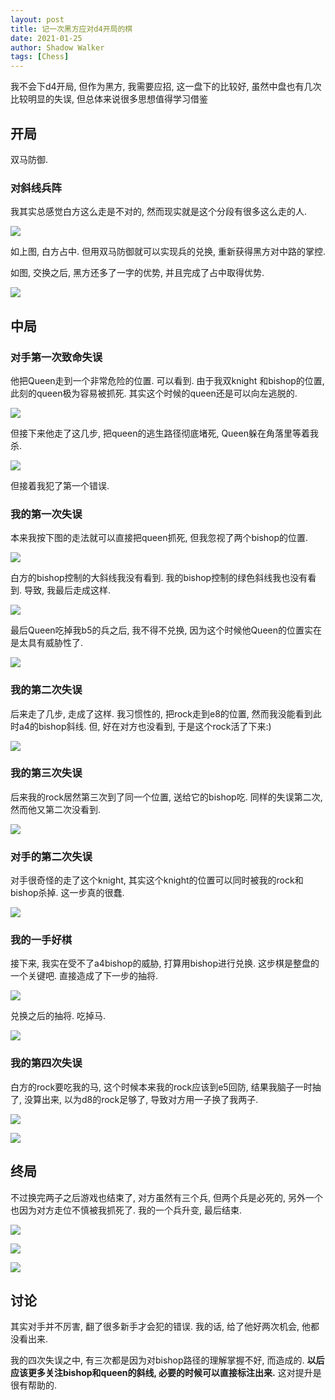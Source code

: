 ```yaml
---
layout: post
title: 记一次黑方应对d4开局的棋
date: 2021-01-25
author: Shadow Walker
tags: [Chess]
---
```


我不会下d4开局, 但作为黑方, 我需要应招, 这一盘下的比较好, 虽然中盘也有几次比较明显的失误, 但总体来说很多思想值得学习借鉴

## 开局

双马防御.  

### 对斜线兵阵

我其实总感觉白方这么走是不对的, 然而现实就是这个分段有很多这么走的人. 

![](https://lh3.googleusercontent.com/pw/ACtC-3d0eu9RS9jYu6d8OTAOXd6PdSMawKoMLLZbka6OIyiZ4bWwpKx8mvw5hIAMfkv1jZVxmRN1Jbzyl3z7oNAYcj-DRR5c-ps4spDNicy_My4JaYfufumwhyGWbBd0C0p6BTT1kDK3OUNBWw8C65rkw05y=w826-h838-no?authuser=0)

如上图, 白方占中. 但用双马防御就可以实现兵的兑换, 重新获得黑方对中路的掌控. 

如图, 交换之后, 黑方还多了一字的优势, 并且完成了占中取得优势. 

![](https://lh3.googleusercontent.com/pw/ACtC-3eBvNUbFvfJ0_stJyItLpXmA0Rhnha4Tbdk5UA_yFMP6KcFvUz_N35ZwyD_d9lJwOwr0eYdTC8LDiBVsaFEqdHcXyltLXj7v1n-w_1KtcmH7bKflYUMIxrXIgQicO2e_U_SD2HoBYBcC5j6dsl9FG3-=w848-h913-no?authuser=0)


## 中局

### 对手第一次致命失误

他把Queen走到一个非常危险的位置.  可以看到. 由于我双knight 和bishop的位置, 此刻的queen极为容易被抓死.  其实这个时候的queen还是可以向左逃脱的. 

![](https://lh3.googleusercontent.com/pw/ACtC-3e6AeBELlNSd3-CYgjdcGvjq3_cBpcIik4DD7GQKT6FVwDq_KJ-QAGTfk5epfa0mshI_Opj6fG5nPvhC5ApoUQVF_PBpbRxFTJ_8LY0qKY380HdRlSFbgv3WAJHxhB6DOyJ-POe5L8H9SizpWrjPFUi=w846-h955-no?authuser=0)

但接下来他走了这几步, 把queen的逃生路径彻底堵死, Queen躲在角落里等着我杀. 

![](https://lh3.googleusercontent.com/pw/ACtC-3cBbqGq1gWYc6IWcRcD7YvMEAgpWGWnk2Vu1b5ZmdCgK8KD2sap6mx7xQWC-jLUb-zx5hnoQZLkJfDzYx8z7HpL029RP04XcfEiUgSKtO5V-9WzkehiGaCdczWkwMlfKOIdWWK7izhpVOglDLeqGCUU=w863-h937-no?authuser=0)

但接着我犯了第一个错误. 

### 我的第一次失误

本来我按下图的走法就可以直接把queen抓死, 但我忽视了两个bishop的位置. 

![](https://lh3.googleusercontent.com/pw/ACtC-3cuArJOsrP87z8nbcX6-MhhH02o-DLxhfhJ29sEvDgbVw9jGD4K55Xpd-X5PzNzJ2OeRaKJ5qWe2mSRegoqTjIcXs9Q_pUv4uyCg4OTvgSEKTOXPGGRPjqCLG0L9pJ5zwx4NIL8ACVW6u6E9CG7Zy_n=w854-h966-no?authuser=0)

白方的bishop控制的大斜线我没有看到. 我的bishop控制的绿色斜线我也没有看到. 导致, 我最后走成这样. 

![](https://lh3.googleusercontent.com/pw/ACtC-3dvy-vBKct3HxOA31bK6G1XcWB7NiWmY6y2DrgPyE417S0oSp5vgSRYJb-JD6OkxX2nofN2ANw03JuaOrXhM6_RD6znaLX882eVVQBC4bLCXHVrK5tqhmjtz1QwILC1NJ7bvWgSJevs_mbD3oactZEK=w849-h958-no?authuser=0)

最后Queen吃掉我b5的兵之后, 我不得不兑换, 因为这个时候他Queen的位置实在是太具有威胁性了. 

![](https://lh3.googleusercontent.com/pw/ACtC-3daGeF47FhmY0yGLT_9NBPl8W2HEW5hilkApXJERWWFxZ4z3HgLYngGFW8SuZVnB__nQ6voH8S1QVZYtpQnZq_nm27GAFCHnSkCeIZjEES5XIqtiBVkY0CUM-de7lqs3b3F2-pOl6u0LVnVBlMYtK9b=w844-h965-no?authuser=0)

### 我的第二次失误

后来走了几步, 走成了这样. 我习惯性的, 把rock走到e8的位置, 然而我没能看到此时a4的bishop斜线.  但, 好在对方也没看到, 于是这个rock活了下来:)

![](https://lh3.googleusercontent.com/pw/ACtC-3cNxCdJYHpwT-3QPmnkA5mz_lz1ttN3ojfBYiYyJV2SXJMxfqZA-oPMZE4elarpinm2BlMHjhAdJ6EmKBVYOJCacfBBoLEuBSvxoQRwKPtPIk0OT0jKmeEuzv0o-ER51JGu3Jf3RFOCD6Ukex41TCIg=w828-h958-no?authuser=0)

### 我的第三次失误

后来我的rock居然第三次到了同一个位置, 送给它的bishop吃.  同样的失误第二次, 然而他又第二次没看到. 

![](https://lh3.googleusercontent.com/pw/ACtC-3cbtFs6OpUdzFtRL_BV28hQXNdmD8FSDE5N27sdsMOnO-xhbMMsGRg71yRI1KxVksw-NZcS8Ot1GcoWSbMmLbepA-aKKR-L8HysQ3jOJ6cFBxbjXZeZ108V40xhz7xVOzmXKy4LMIiUYiUduNhBCqsW=w850-h962-no?authuser=0)

### 对手的第二次失误

对手很奇怪的走了这个knight, 其实这个knight的位置可以同时被我的rock和bishop杀掉. 这一步真的很蠢. 

![](https://lh3.googleusercontent.com/pw/ACtC-3dX9r_h0J5Hk9kjJWucsscg5aIsrwWZJ9URCuVULFTJllxtziPUsgzpq8sVe9NiHUZf7YA6hvFzYqRD8LWgAhKK5siQ6iHI0LbDrNvBTAhZGcvSiFGqfkfmgIMgMOK34YoWzKD5IXnyv-tjDlOMidtC=w847-h958-no?authuser=0)

### 我的一手好棋

接下来, 我实在受不了a4bishop的威胁, 打算用bishop进行兑换. 这步棋是整盘的一个关键吧. 直接造成了下一步的抽将. 

![](https://lh3.googleusercontent.com/pw/ACtC-3eTwfyHMPHY7R7D7L-LzlH_sSRostp0Gp6zc0pTNSZ3_APXyG85iIzUWiMqkSgfWeFWhM4gknqSqi9v0X4f7PbxVLwQuNanpaSoDTyMFBRL7_6CfI-hOBQbsRoE_WduRR52hnK7M6Cokh62n3pn7Osi=w849-h950-no?authuser=0)


兑换之后的抽将. 吃掉马. 

![](https://lh3.googleusercontent.com/pw/ACtC-3d3smgNN-juOBAY4rpdgAv3MFA-8oMcHcCv2AE8wLQHdH1OrKRC-e7swIFg0KaVZB3L-l6T4SH5KttSAOigXSamaezdIhcjeQqsaAHl5yDuTY09J7EcfxH6p8zbC7U68deof3pW8U3Vgxlj-s4i32iy=w853-h958-no?authuser=0)

### 我的第四次失误

白方的rock要吃我的马, 这个时候本来我的rock应该到e5回防, 结果我脑子一时抽了, 没算出来, 以为d8的rock足够了, 导致对方用一子换了我两子. 

![](https://lh3.googleusercontent.com/pw/ACtC-3de8vJOkM457rbpAhVe0JrC3LAys3BqRJNaziFeOXYdBKp_KmuiRwYKaHQvSzupl3xGlSZApXrsWyVCjHdRaL7WZrMWF1FsoKC9UgeVSftKWCIl2wCgOonOCSDp1EI_WkR13OxY9aFwlpHj7axCctTl=w865-h964-no?authuser=0)

![](https://lh3.googleusercontent.com/pw/ACtC-3fIgGhVV8akUfhCupLWHW_RYZuTkk1uZGE-N-fYy0HVNT3kr9nD6HqQsvIFZY7ngisBvwgFomRxYxVa4vvUveiqy2y82xcss5gSGNi-81khuI28rjL_BTbhCxAEqreHyEZ1WEgpUeEPu4rnZdrb13gP=w847-h956-no?authuser=0)

## 终局

不过换完两子之后游戏也结束了, 对方虽然有三个兵, 但两个兵是必死的, 另外一个也因为对方走位不慎被我抓死了.  我的一个兵升变, 最后结束. 

![](https://lh3.googleusercontent.com/pw/ACtC-3dxuHJ244y_rn4SgmqdPmeFK33vImzWCvKeaREdIMYrazbBn0_1BpKfhQowE7cvuV8DygmRINkOJ3dJByyBeAgWNQjkof1tEJj7UkDRHXo8qf3fkoabPETAoCXs2VTROmW-c8KrHqiyDcVzGUopMlA8=w847-h948-no?authuser=0)

![](https://lh3.googleusercontent.com/pw/ACtC-3efKlKPxXyRXrUqbQ5pY7wFDFl1Xbmq-vsBRHH921h7FPBtCf9ug9M5EFY03o_PUwNMhxkUqCvcj5c-Vo7rNzovnH27B_Hb2jUA1DIdCwAfger0hUWilLxo8Wni9UAEks-VS4F1OvEwJPGcL4heaijM=w850-h953-no?authuser=0)

![](https://lh3.googleusercontent.com/pw/ACtC-3d_GhaVO0U5Uy2vy6e-A6stTs3XOFM0cTf9x5wmXmBRvmNOMN2i2HtanymmYy9AsIyd4B_E5GJC8kSNKpmZT8onFnB4vGEXXmiqRk-A2GLhRZVwPDwchKy8NgyOYwowNhEGoCx3JUNaEWwcLyCXIhXn=w849-h953-no?authuser=0)


## 讨论

其实对手并不厉害, 翻了很多新手才会犯的错误. 我的话, 给了他好两次机会, 他都没看出来. 

我的四次失误之中, 有三次都是因为对bishop路径的理解掌握不好, 而造成的. **以后应该更多关注bishop和queen的斜线, 必要的时候可以直接标注出来.**  这对提升是很有帮助的. 